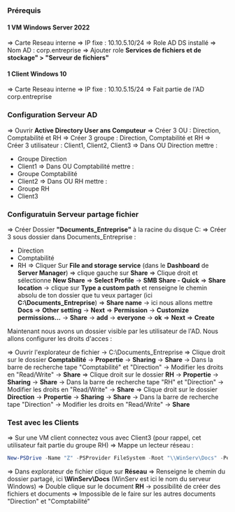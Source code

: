 ### Prérequis
#### 1 VM Windows Server 2022 
=> Carte Reseau interne
=> IP fixe : 10.10.5.10/24
=> Role AD DS installé 
=> Nom AD : corp.entreprise
=> Ajouter role **Services de fichiers et de stockage" > "Serveur de fichiers"**

#### 1 Client Windows 10
=> Carte Reseau interne 
=> IP fixe : 10.10.5.15/24
=> Fait partie de l'AD corp.entreprise

### Configuration Serveur AD 
=> Ouvrir **Active Directory User ans Computeur**
=> Créer 3 OU : Direction, Comptabilité et RH
=> Créer 3 groupe : Direction, Comptabilité et RH
=> Créer 3 utilisateur : Client1, Client2, Client3
=> Dans OU Direction mettre :
- Groupe Direction
- Client1
=> Dans OU Comptabilité mettre :
- Groupe Comptabilité
- Client2
=> Dans OU RH mettre :
- Groupe RH
- Client3

### Configuratuin Serveur partage fichier 
=> Créer Dossier **"Documents_Entreprise"** à la racine du disque C:
=> Créer 3 sous dossier dans Documents_Entreprise : 
- Direction
- Comptabilité
- RH
=> Cliquer Sur **File and storage service** (dans le **Dashboard** de **Server Manager**)
=> clique gauche sur **Share**
=> Clique droit et sélectionne **New Share**
=> **Select Profile** -> **SMB Share - Quick**
=> **Share location** -> clique sur **Type a custom path** et renseigne le chemin absolu de ton dossier que tu veux partager (ici **C:\Documents_Entreprise**)
=> **Share name** -> ici nous allons mettre **Docs**
=> **Other setting** -> **Next**
=> **Permission** -> **Customize permissions...** -> **Share** -> **add** -> **everyone** -> **ok**
=> **Next**
=> **Create**

Maintenant nous avons un dossier visible par les utilisateur de l'AD.
Nous allons configurer les droits d'acces :

=> Ouvrir l'explorateur de fichier -> C:\Documents_Entreprise
=> Clique droit sur le dossier **Comptabilité** -> **Propertie** -> **Sharing** -> **Share** -> Dans la barre de recherche tape "Comptabilité" et "Direction" -> Modifier les droits en "Read/Write" -> **Share**
=> Clique droit sur le dossier **RH** -> **Propertie** -> **Sharing** -> **Share** -> Dans la barre de recherche tape "RH" et "Direction" -> Modifier les droits en "Read/Write" -> **Share**
=> Clique droit sur le dossier **Direction** -> **Propertie** -> **Sharing** -> **Share** -> Dans la barre de recherche tape "Direction" -> Modifier les droits en "Read/Write" -> **Share**

### Test avec les Clients
=> Sur une VM client connectez vous avec Client3 (pour rappel, cet utilisateur fait partie du groupe RH)
=> Mappe un lecteur réseau : 
```PowerShell
New-PSDrive -Name "Z" -PSProvider FileSystem -Root "\\WinServ\Docs" -Persist
```
=> Dans explorateur de fichier clique sur **Réseau**
=> Renseigne le chemin du dossier partagé, ici **\\WinServ\Docs** (WinServ est ici le nom du serveur Windows)
=> Double clique sur le document **RH** -> possibilité de créer des fichiers et documents
=> Impossible de le faire sur les autres documents "Direction" et "Comptabilité"






